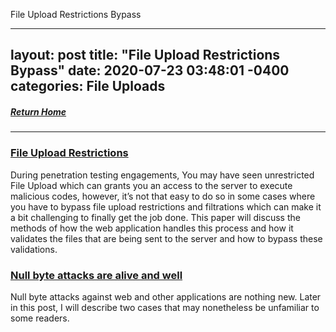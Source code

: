File Upload Restrictions Bypass

---
layout: post
title:  "File Upload Restrictions Bypass"
date:   2020-07-23 03:48:01 -0400
categories: File Uploads
---
##### [Return Home](https://thegetch.github.io/penetration/testing/resources/2020/07/24/Home/)

---

### [File Upload Restrictions](https://www.exploit-db.com/docs/english/45074-file-upload-restrictions-bypass.pdf)

During  penetration  testing  engagements,  You  may  have seen  unrestricted File Upload which can grants you an access to the server to execute malicious codes, however, it’s not that easy to do so in some cases where you have to bypass file upload restrictions and filtrations which can make it a bit challenging to finally get the job done. This paper will discuss the methods of how the web application handles this process and how it validates the files that are being sent to the server and how to bypass these validations.

### [Null byte attacks are alive and well](https://portswigger.net/blog/null-byte-attacks-are-alive-and-well)

Null byte attacks against web and other applications are nothing new. Later in this post, I will describe two cases that may nonetheless be unfamiliar to some readers.
